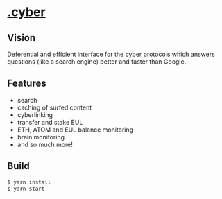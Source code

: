 # [.cyber](https://cyber.page)

## Vision

Deferential and efficient interface for the cyber protocols which answers questions (like a search engine) ~~better and faster than Google~~.

## Features
- search
- caching of surfed content
- cyberlinking
- transfer and stake EUL
- ETH, ATOM and EUL balance monitoring
- brain monitoring
- and so much more!

## Build

```sh
$ yarn install
$ yarn start
```
